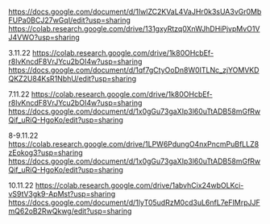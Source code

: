 https://docs.google.com/document/d/1IwlZC2KVaL4VaJHr0k3sUA3vGr0MbFUPa0BCJ27wGqI/edit?usp=sharing
https://colab.research.google.com/drive/131gxyRtzq0XnWJhDHiPjvpMvO1VJ4VWO?usp=sharing

3.11.22
https://colab.research.google.com/drive/1k80OHcbEf-r8lvKncdF8VrJYcu2bOI4w?usp=sharing
https://docs.google.com/document/d/1qf7gCtyOoDn8W0ITLNc_zjYOMVKDQKZ2U84KsR1NbhU/edit?usp=sharing

7.11.22
https://colab.research.google.com/drive/1k80OHcbEf-r8lvKncdF8VrJYcu2bOI4w?usp=sharing
https://docs.google.com/document/d/1x0gGu73gaXIp3l60uTtADB58mGfRwQif_uRiQ-HgoKo/edit?usp=sharing

8-9.11.22
https://colab.research.google.com/drive/1LPW6PdungO4nxPncmPuBfLLZ8zEokog3?usp=sharing
https://docs.google.com/document/d/1x0gGu73gaXIp3l60uTtADB58mGfRwQif_uRiQ-HgoKo/edit?usp=sharing

10.11.22
https://colab.research.google.com/drive/1abvhCix24wbOLKci-vS9tV3gk9-ApMst?usp=sharing
https://docs.google.com/document/d/1lyT05udRzM0cd3uL6nfL7eFIMrpJJFmQ62oB2RwQkwg/edit?usp=sharing
